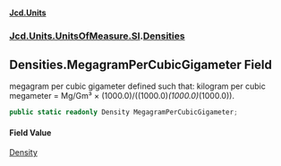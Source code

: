 #### [Jcd.Units](index.md 'index')
### [Jcd.Units.UnitsOfMeasure.SI](Jcd.Units.UnitsOfMeasure.SI.md 'Jcd.Units.UnitsOfMeasure.SI').[Densities](Densities.md 'Jcd.Units.UnitsOfMeasure.SI.Densities')

## Densities.MegagramPerCubicGigameter Field

megagram per cubic gigameter defined such that: kilogram per cubic megameter = Mg/Gm³ × (1000.0)/((1000.0)*(1000.0)*(1000.0)).

```csharp
public static readonly Density MegagramPerCubicGigameter;
```

#### Field Value
[Density](Density.md 'Jcd.Units.UnitTypes.Density')